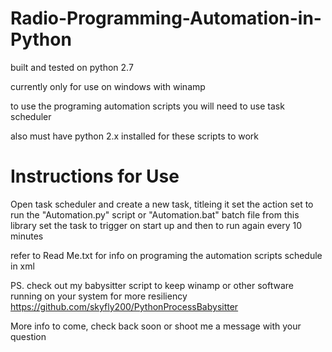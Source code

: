 # Radio-Programming-Automation-in-Python
built and tested on python 2.7

currently only for use on windows with winamp

to use the programing automation scripts you will need to use task scheduler

also must have python 2.x installed for these scripts to work


# Instructions for Use
Open task scheduler and create a new task, titleing it 
set the action set to run the "Automation.py" script or "Automation.bat" batch file from this library
set the task to trigger on start up and then to run again every 10 minutes

refer to Read Me.txt for info on programing the automation scripts schedule in xml

PS. check out my babysitter script to keep winamp or other software running on your system for more resiliency
https://github.com/skyfly200/PythonProcessBabysitter

More info to come, check back soon or shoot me a message with your question 
